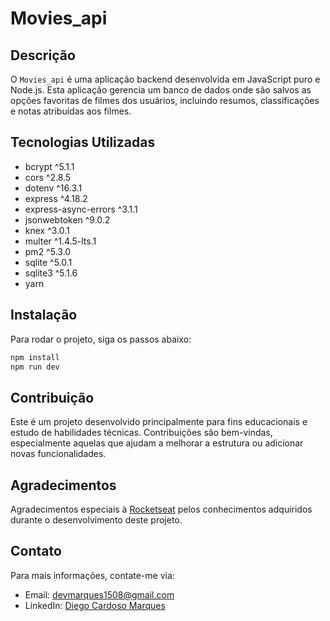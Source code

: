 # Movies_api

## Descrição
O `Movies_api` é uma aplicação backend desenvolvida em JavaScript puro e Node.js. Esta aplicação gerencia um banco de dados onde são salvos as opções favoritas de filmes dos usuários, incluindo resumos, classificações e notas atribuídas aos filmes.

## Tecnologias Utilizadas
- bcrypt ^5.1.1
- cors ^2.8.5
- dotenv ^16.3.1
- express ^4.18.2
- express-async-errors ^3.1.1
- jsonwebtoken ^9.0.2
- knex ^3.0.1
- multer ^1.4.5-lts.1
- pm2 ^5.3.0
- sqlite ^5.0.1
- sqlite3 ^5.1.6
- yarn

## Instalação
Para rodar o projeto, siga os passos abaixo:
```bash
npm install
npm run dev
```
## Contribuição
Este é um projeto desenvolvido principalmente para fins educacionais e estudo de habilidades técnicas. Contribuições são bem-vindas, especialmente aquelas que ajudam a melhorar a estrutura ou adicionar novas funcionalidades.

## Agradecimentos
Agradecimentos especiais à [Rocketseat](https://rocketseat.com.br/) pelos conhecimentos adquiridos durante o desenvolvimento deste projeto.

## Contato
Para mais informações, contate-me via:
- Email: [devmarques1508@gmail.com](mailto:devmarques1508@gmail.com)
- LinkedIn: [Diego Cardoso Marques](https://www.linkedin.com/in/diego-cardoso-marques)
